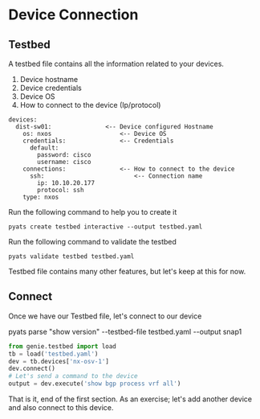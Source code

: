 # Device Connection

## Testbed

A testbed file contains all the information related to your devices.

1. Device hostname
2. Device credentials
3. Device OS
4. How to connect to the device (Ip/protocol)


```
devices:
  dist-sw01:               <-- Device configured Hostname
    os: nxos                   <-- Device OS
    credentials:               <-- Credentials
      default:
        password: cisco
        username: cisco
    connections:               <-- How to connect to the device
      ssh:                         <-- Connection name
        ip: 10.10.20.177
        protocol: ssh
    type: nxos
```

Run the following command to help you to create it

```
pyats create testbed interactive --output testbed.yaml
```

Run the following command to validate the testbed

```
pyats validate testbed testbed.yaml
```

Testbed file contains many other features, but let's keep at this for now.

## Connect

Once we have our Testbed file, let's connect to our device

pyats parse "show version" --testbed-file testbed.yaml --output snap1

```python
from genie.testbed import load
tb = load('testbed.yaml')
dev = tb.devices['nx-osv-1']
dev.connect()
# Let's send a command to the device
output = dev.execute('show bgp process vrf all')
```

That is it,  end of the first section. As an exercise; let's add another
device and also connect to this device.
